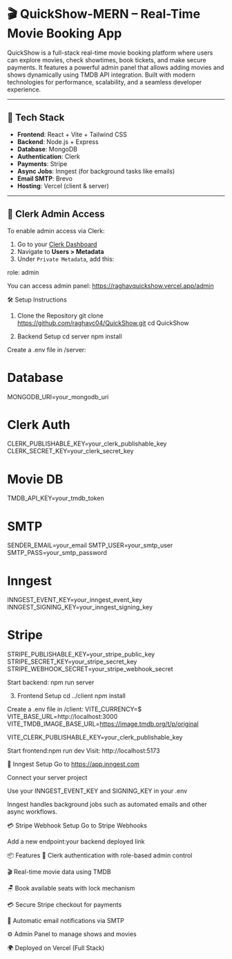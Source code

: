# 🎬 QuickShow-MERN – Real-Time Movie Booking App

QuickShow is a full-stack real-time movie booking platform where users can explore movies, check showtimes, book tickets, and make secure payments. It features a powerful admin panel that allows adding movies and shows dynamically using TMDB API integration. Built with modern technologies for performance, scalability, and a seamless developer experience.

---

## 🚀 Tech Stack

- **Frontend**: React + Vite + Tailwind CSS  
- **Backend**: Node.js + Express  
- **Database**: MongoDB  
- **Authentication**: Clerk  
- **Payments**: Stripe  
- **Async Jobs**: Inngest (for background tasks like emails)  
- **Email SMTP**: Brevo  
- **Hosting**: Vercel (client & server)

---

## 🔐 Clerk Admin Access

To enable admin access via Clerk:

1. Go to your [Clerk Dashboard](https://dashboard.clerk.com/)
2. Navigate to **Users > Metadata**
3. Under `Private Metadata`, add this:

role: admin

You can access admin panel: https://raghavquickshow.vercel.app/admin


🛠️ Setup Instructions
1. Clone the Repository
git clone https://github.com/raghavc04/QuickShow.git
cd QuickShow


2. Backend Setup
cd server
npm install


Create a .env file in /server:

# Database
MONGODB_URI=your_mongodb_uri

# Clerk Auth
CLERK_PUBLISHABLE_KEY=your_clerk_publishable_key
CLERK_SECRET_KEY=your_clerk_secret_key

# Movie DB
TMDB_API_KEY=your_tmdb_token

# SMTP
SENDER_EMAIL=your_email
SMTP_USER=your_smtp_user
SMTP_PASS=your_smtp_password

# Inngest
INNGEST_EVENT_KEY=your_inngest_event_key
INNGEST_SIGNING_KEY=your_inngest_signing_key

# Stripe
STRIPE_PUBLISHABLE_KEY=your_stripe_public_key
STRIPE_SECRET_KEY=your_stripe_secret_key
STRIPE_WEBHOOK_SECRET=your_stripe_webhook_secret

Start backend: npm run server

3. Frontend Setup
cd ../client
npm install


Create a .env file in /client:
VITE_CURRENCY=$
VITE_BASE_URL=http://localhost:3000
VITE_TMDB_IMAGE_BASE_URL=https://image.tmdb.org/t/p/original

VITE_CLERK_PUBLISHABLE_KEY=your_clerk_publishable_key

Start frontend:npm run dev
Visit: http://localhost:5173

🧩 Inngest Setup
Go to https://app.inngest.com

Connect your server project

Use your INNGEST_EVENT_KEY and SIGNING_KEY in your .env

Inngest handles background jobs such as automated emails and other async workflows.


💳 Stripe Webhook Setup
Go to Stripe Webhooks

Add a new endpoint:your backend deployed link

📦 Features
🔐 Clerk authentication with role-based admin control

🎬 Real-time movie data using TMDB

🪑 Book available seats with lock mechanism

💳 Secure Stripe checkout for payments

📩 Automatic email notifications via SMTP

⚙️ Admin Panel to manage shows and movies

🌍 Deployed on Vercel (Full Stack)





